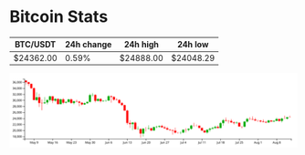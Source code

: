 # Bitcoin Stats

BTC/USDT|24h change|24h high|24h low|
|---|---|---|---|
|$24362.00|0.59%|$24888.00|$24048.29|

<img src="./chart.svg">
